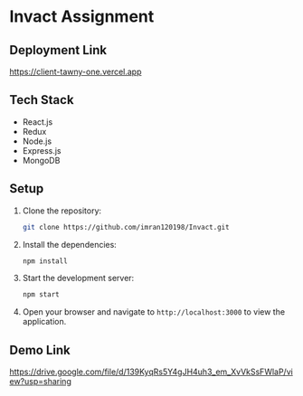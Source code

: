 # Invact Assignment

## Deployment Link
https://client-tawny-one.vercel.app

## Tech Stack

* React.js
* Redux
* Node.js
* Express.js
* MongoDB

## Setup

1. Clone the repository:

   ```bash
   git clone https://github.com/imran120198/Invact.git
   ```

2. Install the dependencies:

   ```bash
   npm install
   ```

3. Start the development server:

   ```bash
   npm start
   ```

4. Open your browser and navigate to `http://localhost:3000` to view the application.

## Demo Link

https://drive.google.com/file/d/139KyqRs5Y4gJH4uh3_em_XvVkSsFWlaP/view?usp=sharing
